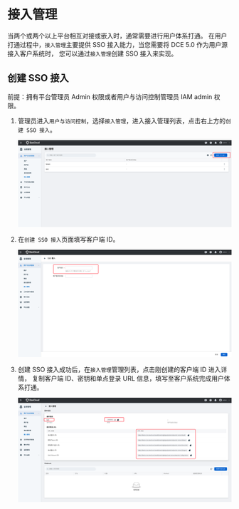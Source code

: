 # 接入管理
  
当两个或两个以上平台相互对接或嵌入时，通常需要进行用户体系打通。
在用户打通过程中，`接入管理`主要提供 SSO 接入能力，当您需要将 DCE 5.0 作为用户源接入客户系统时，
您可以通过`接入管理`创建 SSO 接入来实现。
  
## 创建 SSO 接入

前提：拥有平台管理员 Admin 权限或者用户与访问控制管理员 IAM admin 权限。

1. 管理员进入`用户与访问控制`，选择`接入管理`，进入接入管理列表，点击右上方的`创建 SSO 接入`。

    ![创建 SSO 接入按钮](../../images/sso1.png)

2. 在`创建 SSO 接入`页面填写客户端 ID。

    ![创建 SSO 接入](../../images/sso2.png)
  
3. 创建 SSO 接入成功后，在`接入管理`管理列表，点击刚创建的客户端 ID 进入详情，
   复制客户端 ID、密钥和单点登录 URL 信息，填写至客户系统完成用户体系打通。

    ![接入管理详情](../../images/sso3.png)
